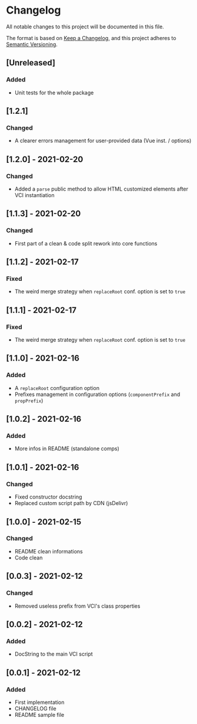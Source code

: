 # Changelog
All notable changes to this project will be documented in this file.

The format is based on [Keep a Changelog](https://keepachangelog.com/en/1.0.0/),
and this project adheres to [Semantic Versioning](https://semver.org/spec/v2.0.0.html).

## [Unreleased]
### Added
- Unit tests for the whole package

## [1.2.1]
### Changed
- A clearer errors management for user-provided data (Vue inst. / options)

## [1.2.0] - 2021-02-20
### Changed
- Added a `parse` public method to allow HTML customized elements after VCI
instantiation

## [1.1.3] - 2021-02-20
### Changed
- First part of a clean & code split rework into core functions

## [1.1.2] - 2021-02-17
### Fixed
- The weird merge strategy when `replaceRoot` conf. option is set to `true`

## [1.1.1] - 2021-02-17
### Fixed
- The weird merge strategy when `replaceRoot` conf. option is set to `true`

## [1.1.0] - 2021-02-16
### Added
- A `replaceRoot` configuration option
- Prefixes management in configuration options (`componentPrefix` and `propPrefix`)

## [1.0.2] - 2021-02-16
### Added
- More infos in README (standalone comps)

## [1.0.1] - 2021-02-16
### Changed
- Fixed constructor docstring
- Replaced custom script path by CDN (jsDelivr)

## [1.0.0] - 2021-02-15
### Changed
- README clean informations
- Code clean

## [0.0.3] - 2021-02-12
### Changed
- Removed useless prefix from VCI's class properties

## [0.0.2] - 2021-02-12
### Added
- DocString to the main VCI script

## [0.0.1] - 2021-02-12
### Added
- First implementation
- CHANGELOG file
- README sample file
